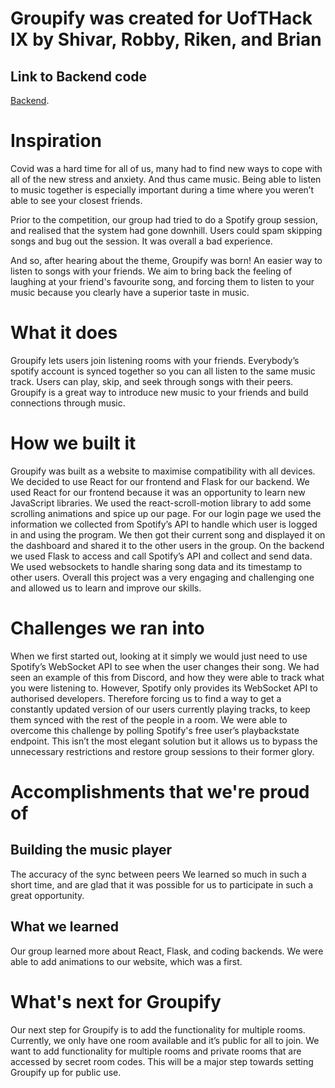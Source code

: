 # Groupify was created for UofTHack IX by Shivar, Robby, Riken, and Brian
## Link to Backend code
[Backend](https://github.com/Shivar-J/Groupify/tree/Backend).

# Inspiration
Covid was a hard time for all of us, many had to find new ways to cope with all of the new stress and anxiety. And thus came music. Being able to listen to music together is especially important during a time where you weren’t able to see your closest friends. 

Prior to the competition, our group had tried to do a Spotify group session, and realised that the system had gone downhill. Users could spam skipping songs and bug out the session. It was overall a bad experience. 

And so, after hearing about the theme, Groupify was born! An easier way to listen to songs with your friends. We aim to bring back the feeling of laughing at your friend's favourite song, and forcing them to listen to your music because you clearly have a superior taste in music.

# What it does

Groupify lets users join listening rooms with your friends. Everybody’s spotify account is synced together so you can all listen to the same music track. Users can play, skip, and seek through songs with their peers. Groupify is a great way to introduce new music to your friends and build connections through music. 

# How we built it

Groupify was built as a website to maximise compatibility with all devices. We decided to use React for our frontend and Flask for our backend. We used React for our frontend because it was an opportunity to learn new JavaScript libraries. We used the react-scroll-motion library to add some scrolling animations and spice up our page. For our login page we used the information we collected from Spotify’s API to handle which user is logged in and using the program. We then got their current song and displayed it on the dashboard and shared it to the other users in the group. On the backend we used Flask to access and call Spotify’s API and collect and send data. We used websockets to handle sharing song data and its timestamp to other users. Overall this project was a very engaging and challenging one and allowed us to learn and improve our skills.

# Challenges we ran into

When we first started out, looking at it simply we would just need to use Spotify’s WebSocket API to see when the user changes their song. We had seen an example of this from Discord, and how they were able to track what you were listening to. However, Spotify only provides its WebSocket API to authorised developers. Therefore forcing us to find a way to get a constantly updated version of our users currently playing tracks, to keep them synced with the rest of the people in a room. We were able to overcome this challenge by polling Spotify's free user’s playbackstate endpoint. This isn’t the most elegant solution but it allows us to bypass the unnecessary restrictions and restore group sessions to their former glory. 

# Accomplishments that we're proud of

## Building the music player
The accuracy of the sync between peers
We learned so much in such a short time, and are glad that it was possible for us to participate in such a great opportunity. 

## What we learned
Our group learned more about React, Flask, and coding backends. We were able to add animations to our website, which was a first. 

# What's next for Groupify
Our next step for Groupify is to add the functionality for multiple rooms. Currently, we only have one room available and it’s public for all to join. We want to add functionality for multiple rooms and private rooms that are accessed by secret room codes. This will be a major step towards setting Groupify up for public use.

